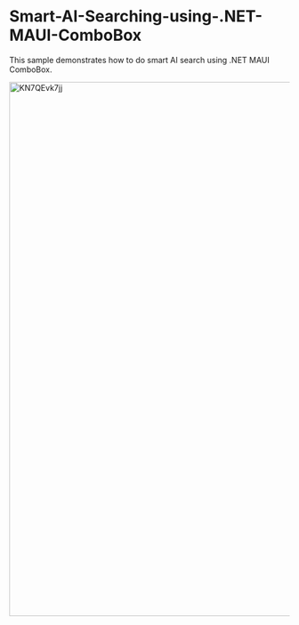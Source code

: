 # Smart-AI-Searching-using-.NET-MAUI-ComboBox
This sample demonstrates how to do smart AI search using .NET MAUI ComboBox.

<img width="960" alt="KN7QEvk7jj" src="https://github.com/user-attachments/assets/a88df8f4-8226-4675-94c2-33ec496e5c6e">
